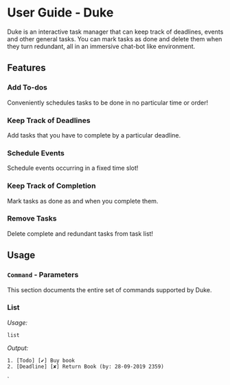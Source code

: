 # User Guide - Duke

Duke is an interactive task manager that can keep track of deadlines, events and other general tasks. You can mark tasks as done and delete them when they turn redundant, all in an immersive chat-bot like environment.

## Features 

### Add To-dos
Conveniently schedules tasks to be done in no particular time or order!

### Keep Track of Deadlines
Add tasks that you have to complete by a particular deadline.

### Schedule Events
Schedule events occurring in a fixed time slot!

### Keep Track of Completion
Mark tasks as done as and when you complete them.

### Remove Tasks
Delete complete and redundant tasks from task list!

## Usage

### `Command` - Parameters

This section documents the entire set of commands supported by Duke.

### List

*Usage:*

`list`

*Output:*
```
1. [Todo] [✔] Buy book
2. [Deadline] [✘] Return Book (by: 28-09-2019 2359)
```
`


